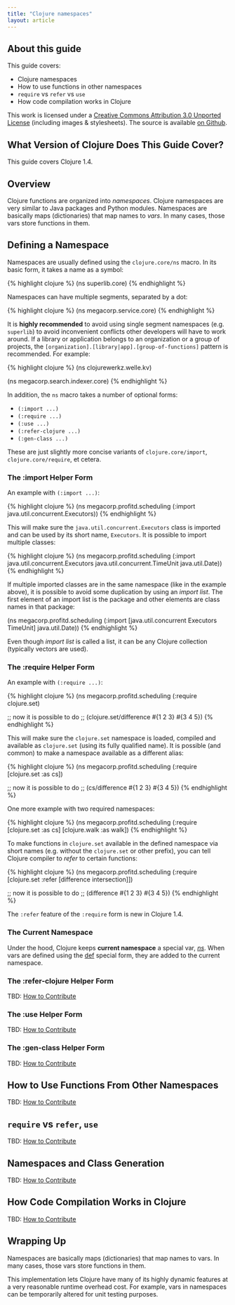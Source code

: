 ```yaml
---
title: "Clojure namespaces"
layout: article
---
```


## About this guide

This guide covers:

 * Clojure namespaces
 * How to use functions in other namespaces
 * `require` vs `refer` vs `use`
 * How code compilation works in Clojure

This work is licensed under a <a rel="license" href="http://creativecommons.org/licenses/by/3.0/">Creative Commons Attribution 3.0 Unported License</a>
(including images & stylesheets). The source is available [on Github](https://github.com/clojuredocs/cds).


## What Version of Clojure Does This Guide Cover?

This guide covers Clojure 1.4.


## Overview

Clojure functions are organized into *namespaces*. Clojure namespaces are very similar to
Java packages and Python modules. Namespaces are basically maps (dictionaries) that map names
to *vars*. In many cases, those vars store functions in them.



## Defining a Namespace

Namespaces are usually defined using the `clojure.core/ns` macro. In its basic
form, it takes a name as a symbol:

{% highlight clojure %}
(ns superlib.core)
{% endhighlight %}

Namespaces can have multiple segments, separated by a dot:

{% highlight clojure %}
(ns megacorp.service.core)
{% endhighlight %}

It is **highly recommended** to avoid using single segment namespaces
(e.g. `superlib`) to avoid inconvenient conflicts other developers
will have to work around. If a library or application belongs to an
organization or a group of projects, the
`[organization].[library|app].[group-of-functions]` pattern is
recommended. For example:

{% highlight clojure %}
(ns clojurewerkz.welle.kv)

(ns megacorp.search.indexer.core)
{% endhighlight %}

In addition, the `ns` macro takes a number of optional forms:

 * `(:import ...)`
 * `(:require ...)`
 * `(:use ...)`
 * `(:refer-clojure ...)`
 * `(:gen-class ...)`

These are just slightly more concise variants of `clojure.core/import`, `clojure.core/require`, et cetera.

### The :import Helper Form

An example with `(:import ...)`:

{% highlight clojure %}
(ns megacorp.profitd.scheduling
  (:import java.util.concurrent.Executors))
{% endhighlight %}

This will make sure the `java.util.concurrent.Executors` class is imported and can be used by its short
name, `Executors`. It is possible to import multiple classes:

{% highlight clojure %}
(ns megacorp.profitd.scheduling
  (:import java.util.concurrent.Executors
           java.util.concurrent.TimeUnit
           java.util.Date))
{% endhighlight %}

If multiple imported classes are in the same namespace (like in the example above),
it is possible to avoid some duplication by using an *import list*. The first element
of an import list is the package and other elements are class names in that package:

(ns megacorp.profitd.scheduling
  (:import [java.util.concurrent Executors TimeUnit]
           java.util.Date))
{% endhighlight %}

Even though *import list* is called a list, it can be any Clojure collection (typically
vectors are used).


### The :require Helper Form

An example with `(:require ...)`:

{% highlight clojure %}
(ns megacorp.profitd.scheduling
  (:require clojure.set)

;; now it is possible to do
;; (clojure.set/difference #{1 2 3} #{3 4 5})
{% endhighlight %}

This will make sure the `clojure.set` namespace is loaded, compiled and available as `clojure.set`
(using its fully qualified name). It is possible (and common) to make a namespace available
as a different alias:

{% highlight clojure %}
(ns megacorp.profitd.scheduling
  (:require [clojure.set :as cs])

;; now it is possible to do
;; (cs/difference #{1 2 3} #{3 4 5})
{% endhighlight %}

One more example with two required namespaces:

{% highlight clojure %}
(ns megacorp.profitd.scheduling
  (:require [clojure.set  :as cs]
            [clojure.walk :as walk])
{% endhighlight %}

To make functions in `clojure.set` available in the defined namespace via short names
(e.g. without the `clojure.set` or other prefix), you can tell Clojure compiler
to *refer* to certain functions:

{% highlight clojure %}
(ns megacorp.profitd.scheduling
  (:require [clojure.set :refer [difference intersection]])

;; now it is possible to do
;; (difference #{1 2 3} #{3 4 5})
{% endhighlight %}

The `:refer` feature of the `:require` form is new in Clojure 1.4.


### The Current Namespace

Under the hood, Clojure keeps **current namespace** a special var, [*ns*](http://clojuredocs.org/clojure_core/clojure.core/*ns*).
When vars are defined using the [def](http://clojuredocs.org/clojure_core/clojure.core/def) special form, they are
added to the current namespace. 


### The :refer-clojure Helper Form

TBD: [How to Contribute](https://github.com/clojuredocs/cds#how-to-contribute)


### The :use Helper Form

TBD: [How to Contribute](https://github.com/clojuredocs/cds#how-to-contribute)


### The :gen-class Helper Form

TBD: [How to Contribute](https://github.com/clojuredocs/cds#how-to-contribute)


## How to Use Functions From Other Namespaces

TBD: [How to Contribute](https://github.com/clojuredocs/cds#how-to-contribute)


## `require` vs `refer`, `use`

TBD: [How to Contribute](https://github.com/clojuredocs/cds#how-to-contribute)


## Namespaces and Class Generation

TBD: [How to Contribute](https://github.com/clojuredocs/cds#how-to-contribute)


## How Code Compilation Works in Clojure

TBD: [How to Contribute](https://github.com/clojuredocs/cds#how-to-contribute)


## Wrapping Up

Namespaces are basically maps (dictionaries) that map names to
vars. In many cases, those vars store functions in them.

This implementation lets Clojure have many of its highly dynamic
features at a very reasonable runtime overhead cost. For example, vars
in namespaces can be temporarily altered for unit testing purposes.
